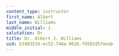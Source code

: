 ```yaml
---
content_type: instructor
first_name: Albert
last_name: Williams
middle_initial: J.
salutation: Dr.
title: Dr. Albert J. Williams
uid: b3483534-ec52-748a-962b-f8502d57eeab
---
```

